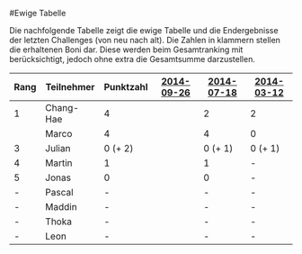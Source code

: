 #Ewige Tabelle

Die nachfolgende Tabelle zeigt die ewige Tabelle und die Endergebnisse der letzten Challenges (von neu nach alt). Die Zahlen in klammern stellen die erhaltenen Boni dar. Diese werden beim Gesamtranking mit berücksichtigt, jedoch ohne extra die Gesamtsumme darzustellen.

Rang | Teilnehmer | Punktzahl | [2014-09-26](Challenges/2014-09-26.md) | [2014-07-18](Challenges/2014-07-18.md) | [2014-03-12](Challenges/2014-03-12.md) |
---- | ---------- | --------- | -------------------------------------- | -------------------------------------- | -------------------------------------- |
1    | Chang-Hae  | 4         |                                        | 2                                      | 2                                      |
     | Marco      | 4         |                                        | 4                                      | 0                                      |
3    | Julian     | 0 (+ 2)   |                                        | 0 (+ 1)                                | 0 (+ 1)                                |
4    | Martin     | 1         |                                        | 1                                      | -                                      |
5    | Jonas      | 0         |                                        | 0                                      | -                                      |
-    | Pascal     | -         |                                        | -                                      | -                                      |
-    | Maddin     | -         |                                        | -                                      | -                                      |
-    | Thoka      | -         |                                        | -                                      | -                                      |
-    | Leon       | -         |                                        | -                                      | -                                      |

